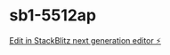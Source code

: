 # sb1-5512ap

[Edit in StackBlitz next generation editor ⚡️](https://stackblitz.com/~/github.com/praneethhh18/sb1-5512ap)